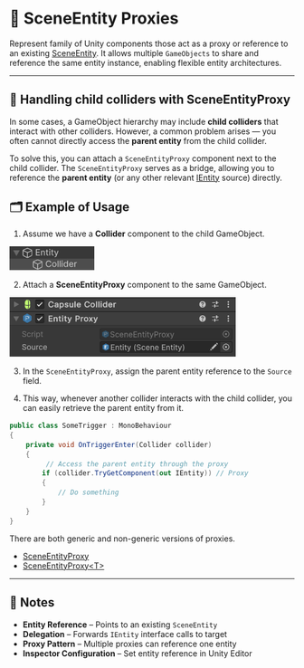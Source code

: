 # 🧩 SceneEntity Proxies

Represent family of Unity components those act as a proxy or reference to an existing [SceneEntity](SceneEntity.md).
It allows multiple `GameObjects` to share and reference the same entity instance, enabling flexible entity
architectures.

---



## 📖 Handling child colliders with SceneEntityProxy

In some cases, a GameObject hierarchy may include **child colliders** that interact with other colliders. However, a
common problem arises — you often cannot directly access the **parent entity** from the child collider.


To solve this, you can attach a `SceneEntityProxy` component next to the child collider. The `SceneEntityProxy` serves
as a bridge, allowing you to reference the **parent entity** (or any other relevant
[IEntity](IEntity.md) source) directly.

## 🗂 Example of Usage

1. Assume we have a **Collider** component to the child GameObject.

<img width="150" height="" alt="GameObject creation" src="../../Images/ChildCollider.png" />

2. Attach a **SceneEntityProxy** component to the same GameObject.

<img width="400" height="" alt="GameObject creation" src="../../Images/EntityProxy.png" />

3. In the `SceneEntityProxy`, assign the parent entity reference to the `Source` field.

4. This way, whenever another collider interacts with the child collider, you can easily retrieve the parent entity from it.

```csharp
public class SomeTrigger : MonoBehaviour 
{
    private void OnTriggerEnter(Collider collider)
    {
         // Access the parent entity through the proxy
        if (collider.TryGetComponent(out IEntity)) // Proxy
        {
            // Do something
        }
    }
}
```


There are both generic and non-generic versions of proxies.

- [SceneEntityProxy](SceneEntityProxy.md)
- [SceneEntityProxy&lt;T&gt;](SceneEntityProxy%601.md)

---

## 📝 Notes

- **Entity Reference** – Points to an existing `SceneEntity`
- **Delegation** – Forwards `IEntity` interface calls to target
- **Proxy Pattern** – Multiple proxies can reference one entity
- **Inspector Configuration** – Set entity reference in Unity Editor